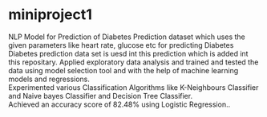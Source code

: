 # miniproject1
NLP Model for Prediction of Diabetes Prediction dataset which uses the given parameters like heart rate, glucose etc for predicting Diabetes 
Diabetes prediction data set is uesd int this prediction which is added int this repositary.
 Applied exploratory data analysis and trained and tested the data using model selection tool and with the help of machine learning models and regressions.  
 Experimented various Classification Algorithms like K-Neighbours Classifier and Naive bayes Classifier and Decision Tree Classifier.  
 Achieved an accuracy score of 82.48% using Logistic Regression..
